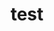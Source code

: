 ---
layout: profile
title : test
Name: Aniket Pal
University: NIT Rourkela 
City: Durgapur
Country: India
Bio: Ready to build anytime
Favourite-Programming-Languages: TypeScript
Interests-Outside-Of-Tech: Photography, Music, Travel
GitHub: https://github.com/Aniket762
LinkedIn: https://www.linkedin.com/in/aniket-pal/
Twitter:  https://twitter.com/
Image: pal.jpg
Resume: https://drive.google.com/open?id=1_x8NgXgL1uhJjZ3eH9-6Kuaf40Oul3o4
---